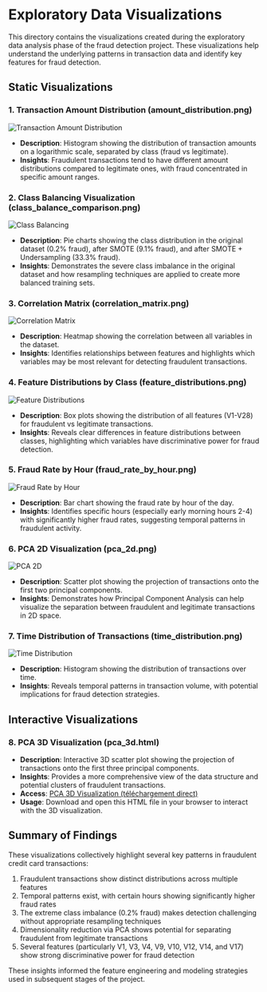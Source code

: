 # Exploratory Data Visualizations

This directory contains the visualizations created during the exploratory data analysis phase of the fraud detection project. These visualizations help understand the underlying patterns in transaction data and identify key features for fraud detection.

## Static Visualizations

### 1. Transaction Amount Distribution (amount_distribution.png)
![Transaction Amount Distribution](amount_distribution.png)
- **Description**: Histogram showing the distribution of transaction amounts on a logarithmic scale, separated by class (fraud vs legitimate).
- **Insights**: Fraudulent transactions tend to have different amount distributions compared to legitimate ones, with fraud concentrated in specific amount ranges.

### 2. Class Balancing Visualization (class_balance_comparison.png)
![Class Balancing](class_balance_comparison.png)
- **Description**: Pie charts showing the class distribution in the original dataset (0.2% fraud), after SMOTE (9.1% fraud), and after SMOTE + Undersampling (33.3% fraud).
- **Insights**: Demonstrates the severe class imbalance in the original dataset and how resampling techniques are applied to create more balanced training sets.

### 3. Correlation Matrix (correlation_matrix.png)
![Correlation Matrix](correlation_matrix.png)
- **Description**: Heatmap showing the correlation between all variables in the dataset.
- **Insights**: Identifies relationships between features and highlights which variables may be most relevant for detecting fraudulent transactions.

### 4. Feature Distributions by Class (feature_distributions.png)
![Feature Distributions](feature_distributions.png)
- **Description**: Box plots showing the distribution of all features (V1-V28) for fraudulent vs legitimate transactions.
- **Insights**: Reveals clear differences in feature distributions between classes, highlighting which variables have discriminative power for fraud detection.

### 5. Fraud Rate by Hour (fraud_rate_by_hour.png)
![Fraud Rate by Hour](fraud_rate_by_hour.png)
- **Description**: Bar chart showing the fraud rate by hour of the day.
- **Insights**: Identifies specific hours (especially early morning hours 2-4) with significantly higher fraud rates, suggesting temporal patterns in fraudulent activity.

### 6. PCA 2D Visualization (pca_2d.png)
![PCA 2D](pca_2d.png)
- **Description**: Scatter plot showing the projection of transactions onto the first two principal components.
- **Insights**: Demonstrates how Principal Component Analysis can help visualize the separation between fraudulent and legitimate transactions in 2D space.

### 7. Time Distribution of Transactions (time_distribution.png)
![Time Distribution](time_distribution.png)
- **Description**: Histogram showing the distribution of transactions over time.
- **Insights**: Reveals temporal patterns in transaction volume, with potential implications for fraud detection strategies.

## Interactive Visualizations

### 8. PCA 3D Visualization (pca_3d.html)
- **Description**: Interactive 3D scatter plot showing the projection of transactions onto the first three principal components.
- **Insights**: Provides a more comprehensive view of the data structure and potential clusters of fraudulent transactions.
- **Access**: [PCA 3D Visualization (téléchargement direct)](https://github.com/Axelle141188/fraud_detection_project/raw/main/visualizations/exploratory/pca_3d.html)
- **Usage**: Download and open this HTML file in your browser to interact with the 3D visualization.

## Summary of Findings

These visualizations collectively highlight several key patterns in fraudulent credit card transactions:

1. Fraudulent transactions show distinct distributions across multiple features
2. Temporal patterns exist, with certain hours showing significantly higher fraud rates
3. The extreme class imbalance (0.2% fraud) makes detection challenging without appropriate resampling techniques
4. Dimensionality reduction via PCA shows potential for separating fraudulent from legitimate transactions
5. Several features (particularly V1, V3, V4, V9, V10, V12, V14, and V17) show strong discriminative power for fraud detection

These insights informed the feature engineering and modeling strategies used in subsequent stages of the project.
